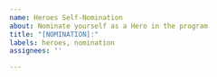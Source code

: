 ```yaml
---
name: Heroes Self-Nomination
about: Nominate yourself as a Hero in the program
title: "[NOMINATION]:"
labels: heroes, nomination
assignees: ''

---
```



